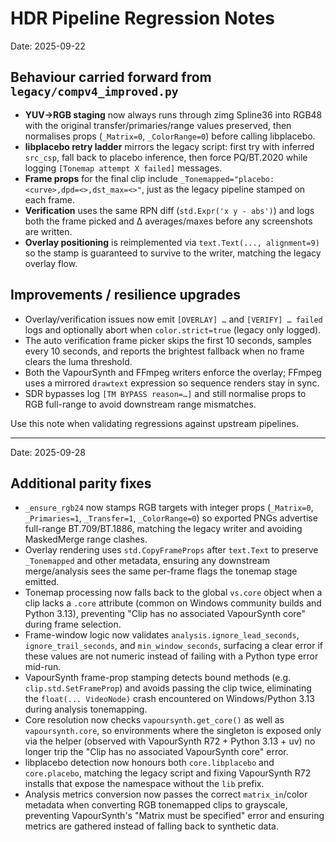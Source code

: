 # HDR Pipeline Regression Notes

Date: 2025-09-22

## Behaviour carried forward from `legacy/compv4_improved.py`
- **YUV→RGB staging** now always runs through zimg Spline36 into RGB48 with the original transfer/primaries/range values
  preserved, then normalises props (`_Matrix=0`, `_ColorRange=0`) before calling libplacebo.
- **libplacebo retry ladder** mirrors the legacy script: first try with inferred `src_csp`, fall back to placebo inference,
  then force PQ/BT.2020 while logging `[Tonemap attempt X failed]` messages.
- **Frame props** for the final clip include `_Tonemapped="placebo:<curve>,dpd=<>,dst_max=<>"`, just as the legacy
  pipeline stamped on each frame.
- **Verification** uses the same RPN diff (`std.Expr('x y - abs')`) and logs both the frame picked and Δ averages/maxes
  before any screenshots are written.
- **Overlay positioning** is reimplemented via `text.Text(..., alignment=9)` so the stamp is guaranteed to survive to the
  writer, matching the legacy overlay flow.

## Improvements / resilience upgrades
- Overlay/verification issues now emit `[OVERLAY] …` and `[VERIFY] … failed` logs and optionally abort when
  `color.strict=true` (legacy only logged).
- The auto verification frame picker skips the first 10 seconds, samples every 10 seconds, and reports the brightest
  fallback when no frame clears the luma threshold.
- Both the VapourSynth and FFmpeg writers enforce the overlay; FFmpeg uses a mirrored `drawtext` expression so sequence
  renders stay in sync.
- SDR bypasses log `[TM BYPASS reason=…]` and still normalise props to RGB full-range to avoid downstream range
  mismatches.

Use this note when validating regressions against upstream pipelines.

---

Date: 2025-09-28

## Additional parity fixes
- `_ensure_rgb24` now stamps RGB targets with integer props (`_Matrix=0`, `_Primaries=1`, `_Transfer=1`, `_ColorRange=0`) so
  exported PNGs advertise full-range BT.709/BT.1886, matching the legacy writer and avoiding MaskedMerge range clashes.
- Overlay rendering uses `std.CopyFrameProps` after `text.Text` to preserve `_Tonemapped` and other metadata, ensuring any
  downstream merge/analysis sees the same per-frame flags the tonemap stage emitted.
- Tonemap processing now falls back to the global `vs.core` object when a clip lacks a `.core` attribute (common on
  Windows community builds and Python 3.13), preventing "Clip has no associated VapourSynth core" during frame selection.
- Frame-window logic now validates `analysis.ignore_lead_seconds`, `ignore_trail_seconds`, and `min_window_seconds`,
  surfacing a clear error if these values are not numeric instead of failing with a Python type error mid-run.
- VapourSynth frame-prop stamping detects bound methods (e.g. `clip.std.SetFrameProp`) and avoids passing the clip twice,
  eliminating the `float(... VideoNode)` crash encountered on Windows/Python 3.13 during analysis tonemapping.
- Core resolution now checks `vapoursynth.get_core()` as well as `vapoursynth.core`, so environments where the singleton is
  exposed only via the helper (observed with VapourSynth R72 + Python 3.13 + uv) no longer trip the "Clip has no
  associated VapourSynth core" error.
- libplacebo detection now honours both `core.libplacebo` and `core.placebo`, matching the legacy script and fixing
  VapourSynth R72 installs that expose the namespace without the `lib` prefix.
- Analysis metrics conversion now passes the correct `matrix_in`/color metadata when converting RGB tonemapped clips to
  grayscale, preventing VapourSynth's "Matrix must be specified" error and ensuring metrics are gathered instead of
  falling back to synthetic data.

